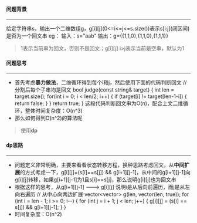 #### 问题背景
---
给定字符串s，输出一个二维数组g，g\[i\]\[j\](0<=i<=j<=s.size())表示s[i:j]\(闭区间\)是否为一个回文串
eg：
输入：s="aab"
输出：g={{1,1,0},{1,1,0},{1,1,1}}
> 1表示当前串为回文，否则不是回文；g\[i]\[j] i\>j表示当前是空串，默认为1

#### 问题思考
---
* 首先考虑**暴力做法**，二维循环得到每个i和j，然后使用下面的代码判断回文
   	// 分割后每个子串均是回文
	bool judge(const string& target) {
		int len = target.size();
		for(int i = 0; i < len/2; i++) {
			if (target[i] != target[len-1-i]) {
				return false;
			}
		}
		return true;
	}
这段代码判断回文串为O(n)，配合上文二维循环，整体时间复杂度：O(n^3)
* 那么如何得到O(n^2)的算法呢
> 使用**dp**

#### dp思路
---
* 问题定义非常明确，主要来看看状态转移方程，换种思路考虑回文，从**中间扩展**的方式考虑一下，g\[i][j]=\(s[i]==s[j]) && g\[i+1][j-1]，从中间的g\[i+1][j-1]向g\[i][j]转移，如果g\[i+1][j-1]为1且s[i]==s[j]，那么说明g\[i][j]也为回文串
* 根据这样的思考，从g\[i+1][j-1] ---> g\[i][j] 说明i是从后向前遍历，而j是从左向右遍历
	// 从中心向两边扩展
	vector<vector<bool>> g(len, vector<bool>(len, true));
	for (int i = len - 1; i >= 0; i--) {
		for (int j = i + 1; j < len; j++) {
			g[i][j] = (s[i] == s[j]) && g[i+1][j-1];
		}
	}
* 时间复杂度：O\(n^2)
